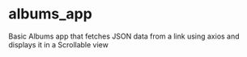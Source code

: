 # albums_app
Basic Albums app that fetches JSON data from a link using axios and displays it in a Scrollable view
